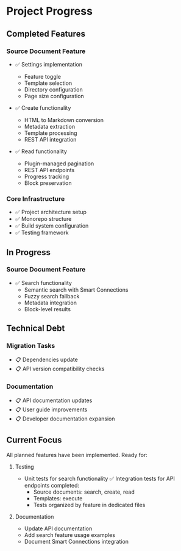 # Project Progress

## Completed Features

### Source Document Feature
- ✅ Settings implementation
  - Feature toggle
  - Template selection
  - Directory configuration
  - Page size configuration

- ✅ Create functionality
  - HTML to Markdown conversion
  - Metadata extraction
  - Template processing
  - REST API integration

- ✅ Read functionality
  - Plugin-managed pagination
  - REST API endpoints
  - Progress tracking
  - Block preservation

### Core Infrastructure
- ✅ Project architecture setup
- ✅ Monorepo structure
- ✅ Build system configuration
- ✅ Testing framework

## In Progress

### Source Document Feature
- ✅ Search functionality
  - Semantic search with Smart Connections
  - Fuzzy search fallback
  - Metadata integration
  - Block-level results

## Technical Debt

### Migration Tasks
- 📋 Dependencies update
- 📋 API version compatibility checks

### Documentation
- 📋 API documentation updates
- 📋 User guide improvements
- 📋 Developer documentation expansion

## Current Focus
All planned features have been implemented. Ready for:
1. Testing
   - Unit tests for search functionality
   ✅ Integration tests for API endpoints completed:
     * Source documents: search, create, read
     * Templates: execute
     * Tests organized by feature in dedicated files

2. Documentation
   - Update API documentation
   - Add search feature usage examples
   - Document Smart Connections integration
